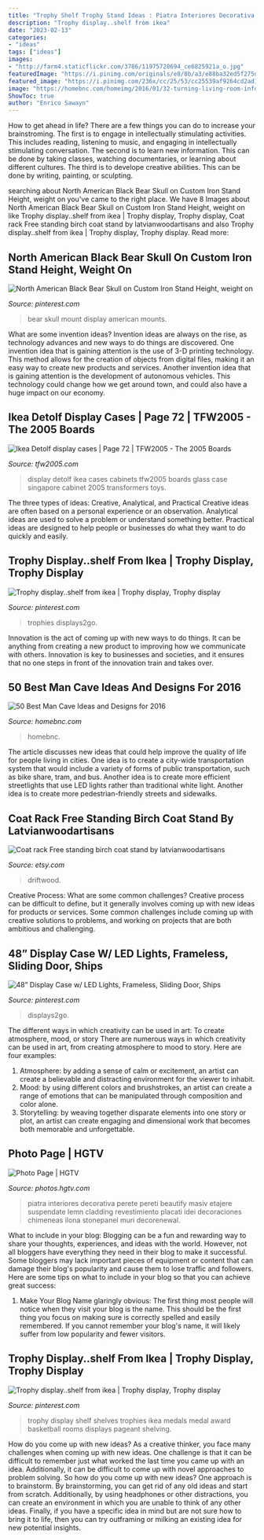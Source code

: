 ```yaml
---
title: "Trophy Shelf Trophy Stand Ideas : Piatra Interiores Decorativa Perete Pereti Beautify Masiv Etajere Suspendate Lemn Cladding Revestimiento Placati Idei Decoraciones Chimeneas Ilona Stonepanel Muri Decorenewal"
description: "Trophy display..shelf from ikea"
date: "2023-02-13"
categories:
- "ideas"
tags: ["ideas"]
images:
- "http://farm4.staticflickr.com/3786/11975728694_ce6825921a_o.jpg"
featuredImage: "https://i.pinimg.com/originals/e8/8b/a3/e88ba32ed5f275d059b42d249f0fd282.jpg"
featured_image: "https://i.pinimg.com/236x/cc/25/53/cc25539af9264cd2ad1513a63e25ad85.jpg?nii=t"
image: "https://homebnc.com/homeimg/2016/01/32-turning-living-room-info-man-cave-homebnc.jpg?a0a441"
ShowToc: true
author: "Enrico Sawayn"
---
```



How to get ahead in life? There are a few things you can do to increase your brainstroming. The first is to engage in intellectually stimulating activities. This includes reading, listening to music, and engaging in intellectually stimulating conversation. The second is to learn new information. This can be done by taking classes, watching documentaries, or learning about different cultures. The third is to develope creative abilities. This can be done by writing, painting, or sculpting.

	

		
searching about North American Black Bear Skull on Custom Iron Stand Height, weight on you've came to the right place. We have 8 Images about North American Black Bear Skull on Custom Iron Stand Height, weight on like Trophy display..shelf from ikea | Trophy display, Trophy display, Coat rack Free standing birch coat stand by latvianwoodartisans and also Trophy display..shelf from ikea | Trophy display, Trophy display. Read more:
		
    
## North American Black Bear Skull On Custom Iron Stand Height, Weight On

<img loading=lazy src="https://i.pinimg.com/originals/e8/8b/a3/e88ba32ed5f275d059b42d249f0fd282.jpg" onerror="this.onerror=null;this.src='https://tse4.mm.bing.net/th?id=OIP.luptzV72Gd39i6nbdwgQ4wHaJ4&amp;pid=15.1';" alt="North American Black Bear Skull on Custom Iron Stand Height, weight on">

_Source: pinterest.com_

>bear skull mount display american mounts. 

	

What are some invention ideas?
Invention ideas are always on the rise, as technology advances and new ways to do things are discovered. One invention idea that is gaining attention is the use of 3-D printing technology. This method allows for the creation of objects from digital files, making it an easy way to create new products and services. Another invention idea that is gaining attention is the development of autonomous vehicles. This technology could change how we get around town, and could also have a huge impact on our economy.

    
## Ikea Detolf Display Cases | Page 72 | TFW2005 - The 2005 Boards

<img loading=lazy src="http://farm4.staticflickr.com/3786/11975728694_ce6825921a_o.jpg" onerror="this.onerror=null;this.src='https://tse3.mm.bing.net/th?id=OIP.erQW8JQGJkkHSGvGTBMHPwHaJ4&amp;pid=15.1';" alt="Ikea Detolf display cases | Page 72 | TFW2005 - The 2005 Boards">

_Source: tfw2005.com_

>display detolf ikea cases cabinets tfw2005 boards glass case singapore cabinet 2005 transformers toys. 

	

The three types of ideas: Creative, Analytical, and Practical
Creative ideas are often based on a personal experience or an observation. Analytical ideas are used to solve a problem or understand something better. Practical ideas are designed to help people or businesses do what they want to do quickly and easily.

    
## Trophy Display..shelf From Ikea | Trophy Display, Trophy Display

<img loading=lazy src="https://i.pinimg.com/236x/cc/25/53/cc25539af9264cd2ad1513a63e25ad85.jpg?nii=t" onerror="this.onerror=null;this.src='https://tse2.mm.bing.net/th?id=OIP.OUfzUKHc-JBxMP4qtJOPjQAAAA&amp;pid=15.1';" alt="Trophy display..shelf from ikea | Trophy display, Trophy display">

_Source: pinterest.com_

>trophies displays2go. 

	

Innovation is the act of coming up with new ways to do things. It can be anything from creating a new product to improving how we communicate with others. Innovation is key to businesses and societies, and it ensures that no one steps in front of the innovation train and takes over.

    
## 50 Best Man Cave Ideas And Designs For 2016

<img loading=lazy src="https://homebnc.com/homeimg/2016/01/32-turning-living-room-info-man-cave-homebnc.jpg?a0a441" onerror="this.onerror=null;this.src='https://tse4.mm.bing.net/th?id=OIP.8lqdmjTUOMWTMYUxG4swrQHaFi&amp;pid=15.1';" alt="50 Best Man Cave Ideas and Designs for 2016">

_Source: homebnc.com_

>homebnc. 

	

The article discusses new ideas that could help improve the quality of life for people living in cities. One idea is to create a city-wide transportation system that would include a variety of forms of public transportation, such as bike share, tram, and bus. Another idea is to create more efficient streetlights that use LED lights rather than traditional white light. Another idea is to create more pedestrian-friendly streets and sidewalks.

    
## Coat Rack Free Standing Birch Coat Stand By Latvianwoodartisans

<img loading=lazy src="https://img0.etsystatic.com/106/0/8907298/il_fullxfull.935556730_sorb.jpg" onerror="this.onerror=null;this.src='https://tse3.mm.bing.net/th?id=OIP.SuLBw1LEbk2xQAa8CtqdfAHaL0&amp;pid=15.1';" alt="Coat rack Free standing birch coat stand by latvianwoodartisans">

_Source: etsy.com_

>driftwood. 

	

Creative Process: What are some common challenges?
Creative process can be difficult to define, but it generally involves coming up with new ideas for products or services. Some common challenges include coming up with creative solutions to problems, and working on projects that are both ambitious and challenging.

    
## 48” Display Case W/ LED Lights, Frameless, Sliding Door, Ships

<img loading=lazy src="https://i.pinimg.com/736x/24/5c/c8/245cc82e542006b4297bed83c0a44cdc.jpg" onerror="this.onerror=null;this.src='https://tse2.mm.bing.net/th?id=OIP.cH-ySs8xKl9Ad2CaljB9OwHaLs&amp;pid=15.1';" alt="48” Display Case w/ LED Lights, Frameless, Sliding Door, Ships">

_Source: pinterest.com_

>displays2go. 

	

The different ways in which creativity can be used in art: To create atmosphere, mood, or story
There are numerous ways in which creativity can be used in art, from creating atmosphere to mood to story. Here are four examples:
1. Atmosphere: by adding a sense of calm or excitement, an artist can create a believable and distracting environment for the viewer to inhabit.
2. Mood: by using different colors and brushstrokes, an artist can create a range of emotions that can be manipulated through composition and color alone.
3. Storytelling: by weaving together disparate elements into one story or plot, an artist can create engaging and dimensional work that becomes both memorable and unforgettable.

    
## Photo Page | HGTV

<img loading=lazy src="https://hgtvhome.sndimg.com/content/dam/images/hgtv/fullset/2015/1/21/0/L-Evans-Design-Group_Lake-Residence-trophy-display.jpg.rend.hgtvcom.616.924.suffix/1421865509389.jpeg" onerror="this.onerror=null;this.src='https://tse2.mm.bing.net/th?id=OIP.PzLB8v0uOB4rr6UDFjSv1QHaLH&amp;pid=15.1';" alt="Photo Page | HGTV">

_Source: photos.hgtv.com_

>piatra interiores decorativa perete pereti beautify masiv etajere suspendate lemn cladding revestimiento placati idei decoraciones chimeneas ilona stonepanel muri decorenewal. 

	

What to include in your blog:
Blogging can be a fun and rewarding way to share your thoughts, experiences, and ideas with the world. However, not all bloggers have everything they need in their blog to make it successful. Some bloggers may lack important pieces of equipment or content that can damage their blog's popularity and cause them to lose traffic and followers. Here are some tips on what to include in your blog so that you can achieve great success:
1. Make Your Blog Name glaringly obvious: The first thing most people will notice when they visit your blog is the name. This should be the first thing you focus on making sure is correctly spelled and easily remembered. If you cannot remember your blog's name, it will likely suffer from low popularity and fewer visitors.


    
## Trophy Display..shelf From Ikea | Trophy Display, Trophy Display

<img loading=lazy src="https://i.pinimg.com/originals/07/1c/f1/071cf122e42eca852eefb290b9c7e7e4.jpg" onerror="this.onerror=null;this.src='https://tse3.mm.bing.net/th?id=OIP.YY3bcHevlG3-UW8xNGL5QgHaJ4&amp;pid=15.1';" alt="Trophy display..shelf from ikea | Trophy display, Trophy display">

_Source: pinterest.com_

>trophy display shelf shelves trophies ikea medals medal award basketball rooms displays pageant shelving. 

	

How do you come up with new ideas?
As a creative thinker, you face many challenges when coming up with new ideas. One challenge is that it can be difficult to remember just what worked the last time you came up with an idea. Additionally, it can be difficult to come up with novel approaches to problem solving.  So how do you come up with new ideas? 
One approach is to brainstorm. By brainstorming, you can get rid of any old ideas and start from scratch. Additionally, by using headphones or other distractions, you can create an environment in which you are unable to think of any other ideas. Finally, if you have a specific idea in mind but are not sure how to bring it to life, then you can try outframing or milking an existing idea for new potential insights.

